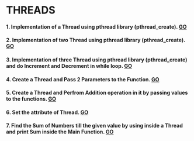 
# THREADS
#### 1. Implementation of a Thread using pthread library (pthread_create). [GO](../4_THREADS/1_Thread_Create)
#### 2. Implementation of two Thread using pthread library (pthread_create). [GO](../4_THREADS/2_Two_Thread)
#### 3. Implementation of three Thread using pthread library (pthread_create) and do Increment and Decrement in while loop. [GO](../4_THREADS/3_Three_Thread_LOOP)
#### 4. Create a Thread and Pass 2 Parameters to the Function. [GO](../4_THREADS/4_PTH_Self)
#### 5. Create a Thread and Perfrom Addition operation in it by passing values to the functions. [GO](../4_THREADS/5_Addition)
#### 6. Set the attribute of Thread. [GO](../4_THREADS/6_ARGV_B)
#### 7. Find the Sum of Numbers till the given value by using inside a Thread and print Sum inside the Main Function. [GO](../4_THREADS/7_Sum_of_Numbers)
